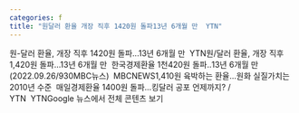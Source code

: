 ```yaml
---
categories: f
title: "원달러 환율 개장 직후 1420원 돌파13년 6개월 만  YTN"
---
```

원-달러 환율, 개장 직후 1420원 돌파...13년 6개월 만&nbsp;&nbsp;YTN원/달러 환율, 개장 직후 1,420원 돌파…13년 6개월 만&nbsp;&nbsp;한국경제환율 1천420원 돌파‥13년 6개월 만 (2022.09.26/930MBC뉴스)&nbsp;&nbsp;MBCNEWS1,410원 육박하는 환율…원화 실질가치는 2010년 수준&nbsp;&nbsp;매일경제환율 1400원 돌파...킹달러 공포 언제까지? / YTN&nbsp;&nbsp;YTNGoogle 뉴스에서 전체 콘텐츠 보기